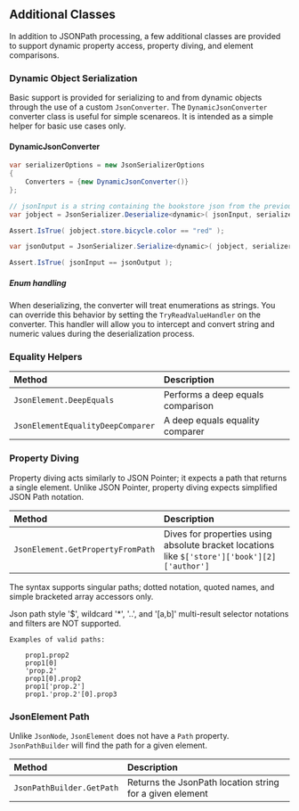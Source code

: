 ## Additional Classes

In addition to JSONPath processing, a few additional classes are provided to support dynamic property access,
property diving, and element comparisons.

### Dynamic Object Serialization

Basic support is provided for serializing to and from dynamic objects through the use of a custom `JsonConverter`.
The `DynamicJsonConverter` converter class is useful for simple scenareos. It is intended as a simple helper for basic use cases only.

#### DynamicJsonConverter

```csharp
var serializerOptions = new JsonSerializerOptions
{
    Converters = {new DynamicJsonConverter()}
};

// jsonInput is a string containing the bookstore json from the previous examples
var jobject = JsonSerializer.Deserialize<dynamic>( jsonInput, serializerOptions);

Assert.IsTrue( jobject.store.bicycle.color == "red" );

var jsonOutput = JsonSerializer.Serialize<dynamic>( jobject, serializerOptions ) as string;

Assert.IsTrue( jsonInput == jsonOutput );
```

##### Enum handling

When deserializing, the converter will treat enumerations as strings. You can override this behavior by setting 
the `TryReadValueHandler` on the converter. This handler will allow you to intercept and convert string and
numeric values during the deserialization process.

### Equality Helpers

| Method                             | Description
|:-----------------------------------|:-----------
| `JsonElement.DeepEquals`           | Performs a deep equals comparison 
| `JsonElementEqualityDeepComparer`  | A deep equals equality comparer

### Property Diving

Property diving acts similarly to JSON Pointer; it expects a path that returns a single element.
Unlike JSON Pointer, property diving expects simplified JSON Path notation. 

| Method                             | Description
|:-----------------------------------|:-----------
| `JsonElement.GetPropertyFromPath`  | Dives for properties using absolute bracket locations like `$['store']['book'][2]['author']`

The syntax supports singular paths; dotted notation, quoted names, and simple bracketed array accessors only.

Json path style '$', wildcard '*', '..', and '[a,b]' multi-result selector notations and filters are NOT supported.

```
Examples of valid paths:

    prop1.prop2
    prop1[0]
    'prop.2'
    prop1[0].prop2
    prop1['prop.2']
    prop1.'prop.2'[0].prop3
```

### JsonElement Path

Unlike `JsonNode`, `JsonElement` does not have a `Path` property. `JsonPathBuilder` will find the path
for a given element.

| Method                    | Description
|:--------------------------|:-----------
| `JsonPathBuilder.GetPath` | Returns the JsonPath location string for a given element
